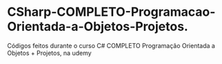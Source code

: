 # CSharp-COMPLETO-Programacao-Orientada-a-Objetos-Projetos.
Códigos feitos durante o curso C# COMPLETO Programação Orientada a Objetos + Projetos, na udemy
